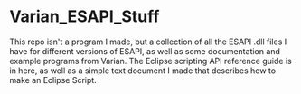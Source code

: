 # Varian_ESAPI_Stuff

This repo isn't a program I made, but a collection of all the ESAPI .dll files I have for different versions of ESAPI, as well as some documentation and example programs from Varian. The Eclipse scripting API reference guide is in here, as well as a simple text document I made that describes how to make an Eclipse Script.


